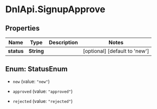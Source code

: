 # DnlApi.SignupApprove

## Properties
Name | Type | Description | Notes
------------ | ------------- | ------------- | -------------
**status** | **String** |  | [optional] [default to &#39;new&#39;]


<a name="StatusEnum"></a>
## Enum: StatusEnum


* `new` (value: `"new"`)

* `approved` (value: `"approved"`)

* `rejected` (value: `"rejected"`)




